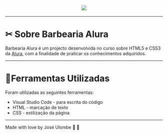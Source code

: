

<h1 align="center">
    <img src="https://ik.imagekit.io/jlzh3neixu/barbearia_tRu7SCLIQ.png">
</h1>

---

# ✂ Sobre Barbearia Alura

Barbearia Alura é um projecto desenvolvida no curso sobre HTML5 e CSS3 da [Alura](https://www.alura.com.br/), com a finalidade de praticar os conhecimentos adquiridos. 

---

# 📂Ferramentas Utilizadas

Foram utilizadas as seguintes ferramentas:

- Visual Studio Code - para escrita do código
- HTML - marcação de texto
- CSS - estilização da página
---

Made with love by José Ulombe 🚀 🚀

